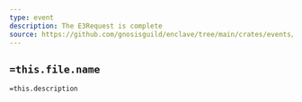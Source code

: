 ```yaml
---
type: event
description: The E3Request is complete
source: https://github.com/gnosisguild/enclave/tree/main/crates/events/src/enclave_event/e3_request_complete.rs
---
```


## `=this.file.name`

`=this.description`
